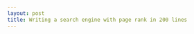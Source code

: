 ```yaml
---
layout: post
title: Writing a search engine with page rank in 200 lines 
---
```



<script src="https://gist.github.com/selimslab/7d63349e4e247fbcf7ff9dd01c300b42.js"></script>